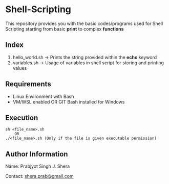 # Shell-Scripting

This repository provides you with the basic codes/programs used for Shell Scripting starting from basic **print** to complex **functions**

## Index

1. hello_world.sh -> Prints the string provided within the **echo** keyword
2. variables.sh   -> Usage of variables in shell script for storing and printing values

## Requirements

 - Linux Environment with Bash
 - VM/WSL enabled OR GIT Bash installed for Windows

## Execution

```
sh <file_name>.sh
	OR
./<file_name>.sh (Only if the file is given executable permission)
```

## Author Information

Name: Prabjyot Singh J. Shera

Contact: shera.prab@gmail.com
